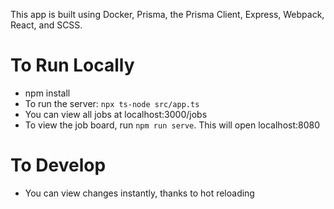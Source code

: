 This app is built using Docker, Prisma, the Prisma Client, Express, Webpack, React, and SCSS.

# To Run Locally
- npm install
- To run the server: `npx ts-node src/app.ts`
- You can view all jobs at localhost:3000/jobs
- To view the job board, run `npm run serve`. This will open localhost:8080

# To Develop
- You can view changes instantly, thanks to hot reloading
